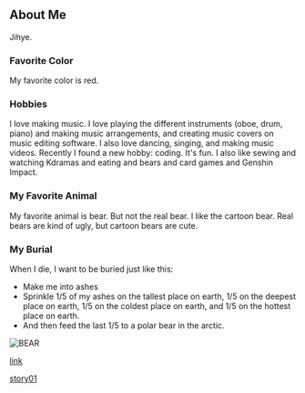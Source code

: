 ## About Me

Jihye. 

### Favorite Color

My favorite color is red. 

### Hobbies

I love making music. I love playing the different instruments (oboe, drum, piano) and making music arrangements, and creating music covers on music editing software. I also love dancing, singing, and making music videos. Recently I found a new hobby: coding. It's fun. I also like sewing and watching Kdramas and eating and bears and card games and Genshin Impact. 

### My Favorite Animal

My favorite animal is bear. But not the real bear. I like the cartoon bear. Real bears are kind of ugly, but cartoon bears are cute. 

### My Burial 

When I die, I want to be buried just like this: 
- Make me into ashes
- Sprinkle 1/5 of my ashes on the tallest place on earth, 1/5 on the deepest place on earth, 1/5 on the coldest place on earth, and 1/5 on the hottest place on earth. 
- And then feed the last 1/5 to a polar bear in the arctic. 

![BEAR](https://i.pinimg.com/originals/53/f6/ab/53f6ab1a51f1175a377047f8843ae043.jpg)

[link](jlee92603.github.io/question/)

[story01](/story01/)
